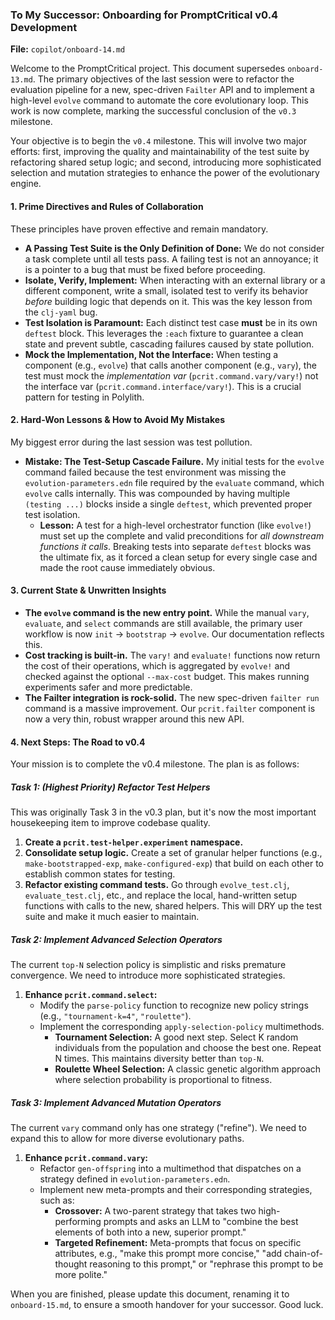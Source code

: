 ### **To My Successor: Onboarding for PromptCritical v0.4 Development**

**File:** `copilot/onboard-14.md`

Welcome to the PromptCritical project. This document supersedes `onboard-13.md`. The primary objectives of the last session were to refactor the evaluation pipeline for a new, spec-driven `Failter` API and to implement a high-level `evolve` command to automate the core evolutionary loop. This work is now complete, marking the successful conclusion of the `v0.3` milestone.

Your objective is to begin the `v0.4` milestone. This will involve two major efforts: first, improving the quality and maintainability of the test suite by refactoring shared setup logic; and second, introducing more sophisticated selection and mutation strategies to enhance the power of the evolutionary engine.

#### 1. Prime Directives and Rules of Collaboration

These principles have proven effective and remain mandatory.

*   **A Passing Test Suite is the Only Definition of Done:** We do not consider a task complete until all tests pass. A failing test is not an annoyance; it is a pointer to a bug that must be fixed before proceeding.
*   **Isolate, Verify, Implement:** When interacting with an external library or a different component, write a small, isolated test to verify its behavior *before* building logic that depends on it. This was the key lesson from the `clj-yaml` bug.
*   **Test Isolation is Paramount:** Each distinct test case **must** be in its own `deftest` block. This leverages the `:each` fixture to guarantee a clean state and prevent subtle, cascading failures caused by state pollution.
*   **Mock the Implementation, Not the Interface:** When testing a component (e.g., `evolve`) that calls another component (e.g., `vary`), the test must mock the *implementation var* (`pcrit.command.vary/vary!`) not the interface var (`pcrit.command.interface/vary!`). This is a crucial pattern for testing in Polylith.

#### 2. Hard-Won Lessons & How to Avoid My Mistakes

My biggest error during the last session was test pollution.

*   **Mistake: The Test-Setup Cascade Failure.** My initial tests for the `evolve` command failed because the test environment was missing the `evolution-parameters.edn` file required by the `evaluate` command, which `evolve` calls internally. This was compounded by having multiple `(testing ...)` blocks inside a single `deftest`, which prevented proper test isolation.
    *   **Lesson:** A test for a high-level orchestrator function (like `evolve!`) must set up the complete and valid preconditions for *all downstream functions it calls*. Breaking tests into separate `deftest` blocks was the ultimate fix, as it forced a clean setup for every single case and made the root cause immediately obvious.

#### 3. Current State & Unwritten Insights

*   **The `evolve` command is the new entry point.** While the manual `vary`, `evaluate`, and `select` commands are still available, the primary user workflow is now `init` -> `bootstrap` -> `evolve`. Our documentation reflects this.
*   **Cost tracking is built-in.** The `vary!` and `evaluate!` functions now return the cost of their operations, which is aggregated by `evolve!` and checked against the optional `--max-cost` budget. This makes running experiments safer and more predictable.
*   **The Failter integration is rock-solid.** The new spec-driven `failter run` command is a massive improvement. Our `pcrit.failter` component is now a very thin, robust wrapper around this new API.

#### 4. Next Steps: The Road to v0.4

Your mission is to complete the v0.4 milestone. The plan is as follows:

##### **Task 1: (Highest Priority) Refactor Test Helpers**

This was originally Task 3 in the v0.3 plan, but it's now the most important housekeeping item to improve codebase quality.

1.  **Create a `pcrit.test-helper.experiment` namespace.**
2.  **Consolidate setup logic.** Create a set of granular helper functions (e.g., `make-bootstrapped-exp`, `make-configured-exp`) that build on each other to establish common states for testing.
3.  **Refactor existing command tests.** Go through `evolve_test.clj`, `evaluate_test.clj`, etc., and replace the local, hand-written setup functions with calls to the new, shared helpers. This will DRY up the test suite and make it much easier to maintain.

##### **Task 2: Implement Advanced Selection Operators**

The current `top-N` selection policy is simplistic and risks premature convergence. We need to introduce more sophisticated strategies.

1.  **Enhance `pcrit.command.select`:**
    *   Modify the `parse-policy` function to recognize new policy strings (e.g., `"tournament-k=4"`, `"roulette"`).
    *   Implement the corresponding `apply-selection-policy` multimethods.
        *   **Tournament Selection:** A good next step. Select K random individuals from the population and choose the best one. Repeat N times. This maintains diversity better than `top-N`.
        *   **Roulette Wheel Selection:** A classic genetic algorithm approach where selection probability is proportional to fitness.

##### **Task 3: Implement Advanced Mutation Operators**

The current `vary` command only has one strategy ("refine"). We need to expand this to allow for more diverse evolutionary paths.

1.  **Enhance `pcrit.command.vary`:**
    *   Refactor `gen-offspring` into a multimethod that dispatches on a strategy defined in `evolution-parameters.edn`.
    *   Implement new meta-prompts and their corresponding strategies, such as:
        *   **Crossover:** A two-parent strategy that takes two high-performing prompts and asks an LLM to "combine the best elements of both into a new, superior prompt."
        *   **Targeted Refinement:** Meta-prompts that focus on specific attributes, e.g., "make this prompt more concise," "add chain-of-thought reasoning to this prompt," or "rephrase this prompt to be more polite."

When you are finished, please update this document, renaming it to `onboard-15.md`, to ensure a smooth handover for your successor. Good luck.
